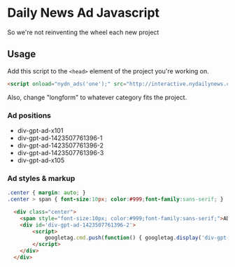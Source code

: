 # Daily News Ad Javascript
So we're not reinventing the wheel each new project

## Usage
Add this script to the `<head>` element of the project you're working on.

```html
<script onload="nydn_ads('one');" src="http://interactive.nydailynews.com/includes/ads/ads.js"></script>
```

Also, change "longform" to whatever category fits the project.

### Ad positions

* div-gpt-ad-x101
* div-gpt-ad-1423507761396-1
* div-gpt-ad-1423507761396-2
* div-gpt-ad-1423507761396-3
* div-gpt-ad-x105

### Ad styles & markup

```css
.center { margin: auto; }
.center > span { font-size:10px; color:#999;font-family:sans-serif; }
```

```html
  <div class="center">
    <span style="font-size:10px; color:#999;font-family:sans-serif;">ADVERTISEMENT</span>
    <div id='div-gpt-ad-1423507761396-2'>
        <script>
            googletag.cmd.push(function() { googletag.display('div-gpt-ad-1423507761396-2'); });
        </script>
    </div>
  </div>
```
